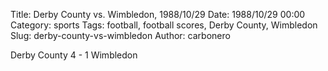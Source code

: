 Title: Derby County vs. Wimbledon, 1988/10/29
Date: 1988/10/29 00:00
Category: sports
Tags: football, football scores, Derby County, Wimbledon
Slug: derby-county-vs-wimbledon
Author: carbonero


Derby County 4 - 1 Wimbledon

